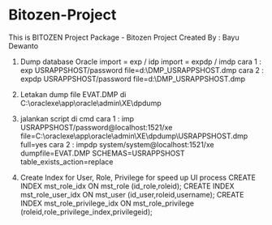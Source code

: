 # Bitozen-Project
This is BITOZEN Project Package - Bitozen Project
Created By : Bayu Dewanto 

1. Dump database Oracle
import = exp / idp
import = expdp / imdp
cara 1 : exp USRAPPSHOST/password file=d:\DMP_USRAPPSHOST.dmp
cara 2 : expdp USRAPPSHOST/password file=d:\DMP_USRAPPSHOST.dmp

2. Letakan dump file EVAT.DMP di
C:\oraclexe\app\oracle\admin\XE\dpdump

3. jalankan script di cmd 
cara 1 : imp USRAPPSHOST/password@localhost:1521/xe file=C:\oraclexe\app\oracle\admin\XE\dpdump\USRAPPSHOST.dmp full=yes
cara 2 : impdp system/system@localhost:1521/xe dumpfile=EVAT.DMP SCHEMAS=USRAPPSHOST table_exists_action=replace



4. Create Index for User, Role, Privilege for speed up UI process
CREATE INDEX mst_role_idx ON mst_role (id_role,roleid);
CREATE INDEX mst_role_user_idx ON mst_user (id_user,roleid,username);
CREATE INDEX mst_role_privilege_idx ON mst_role_privilege (roleid,role_privilege_index,privilegeid);

